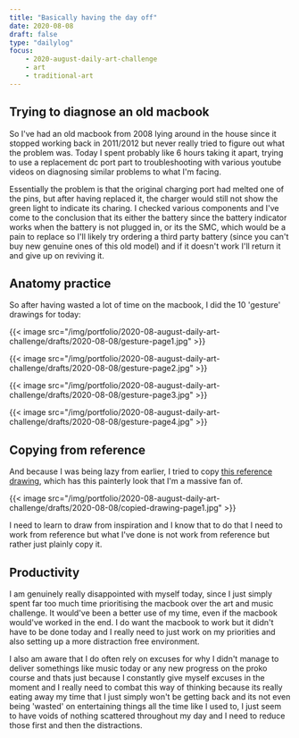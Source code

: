 ```yaml
---
title: "Basically having the day off"
date: 2020-08-08
draft: false
type: "dailylog"
focus:
    - 2020-august-daily-art-challenge
    - art
    - traditional-art
---
```


## Trying to diagnose an old macbook

So I've had an old macbook from 2008 lying around in the house since it stopped working back in 2011/2012 but never really tried to figure out what the problem was. Today I spent probably like 6 hours taking it apart, trying to use a replacement dc port part to troubleshooting with various youtube videos on diagnosing similar problems to what I'm facing.

Essentially the problem is that the original charging port had melted one of the pins, but after having replaced it, the charger would still not show the green light to indicate its charing. I checked various components and I've come to the conclusion that its either the battery since the battery indicator works when the battery is not plugged in, or its the SMC, which would be a pain to replace so I'll likely try ordering a third party battery (since you can't buy new genuine ones of this old model) and if it doesn't work I'll return it and give up on reviving it.

## Anatomy practice

So after having wasted a lot of time on the macbook, I did the 10 'gesture' drawings for today:

{{< image src="/img/portfolio/2020-08-august-daily-art-challenge/drafts/2020-08-08/gesture-page1.jpg" >}}

{{< image src="/img/portfolio/2020-08-august-daily-art-challenge/drafts/2020-08-08/gesture-page2.jpg" >}}

{{< image src="/img/portfolio/2020-08-august-daily-art-challenge/drafts/2020-08-08/gesture-page3.jpg" >}}

{{< image src="/img/portfolio/2020-08-august-daily-art-challenge/drafts/2020-08-08/gesture-page4.jpg" >}}

## Copying from reference

And because I was being lazy from earlier, I tried to copy [this reference drawing](https://www.instagram.com/p/BzycVXunZ_U/), which has this painterly look that I'm a massive fan of.

{{< image src="/img/portfolio/2020-08-august-daily-art-challenge/drafts/2020-08-08/copied-drawing-page1.jpg" >}}

I need to learn to draw from inspiration and I know that to do that I need to work from reference but what I've done is not work from reference but rather just plainly copy it.

## Productivity

I am genuinely really disappointed with myself today, since I just simply spent far too much time prioritising the macbook over the art and music challenge. It would've been a better use of my time, even if the macbook would've worked in the end. I do want the macbook to work but it didn't have to be done today and I really need to just work on my priorities and also setting up a more distraction free environment.

I also am aware that I do often rely on excuses for why I didn't manage to deliver somethings like music today or any new progress on the proko course and thats just because I constantly give myself excuses in the moment and I really need to combat this way of thinking because its really eating away my time that I just simply won't be getting back and its not even being 'wasted' on entertaining things all the time like I used to, I just seem to have voids of nothing scattered throughout my day and I need to reduce those first and then the distractions.